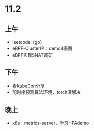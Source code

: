 # 11.2

## 上午

- leetcode（go）
- eBPF-ClusterIP：demo4画图
- eBPF实现SNAT调研

## 下午

- 看KubeCon分享
- 配时序预测算法环境，torch没解决

## 晚上

- k8s：metrics-server，学习HPAdemo